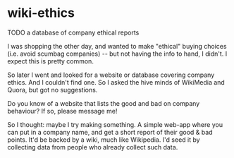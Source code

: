 # wiki-ethics

TODO a database of company ethical reports

I was shopping the other day, and wanted to make "ethical" buying
choices (i.e. avoid scumbag companies) -- but not having the info to
hand, I didn't. I expect this is pretty common.

So later I went and looked for a website or database covering company
ethics. And I couldn't find one. So I asked the hive minds of
WikiMedia and Quora, but got no suggestions. 

Do you know of a website
that lists the good and bad on company behaviour? If so, please message me!

So I thought: maybe I try making something. A simple web-app where you
can put in a company name, and get a short report of their good & bad
points. It'd be backed by a wiki, much like Wikipedia. I'd seed it by
collecting data from people who already collect such data.
